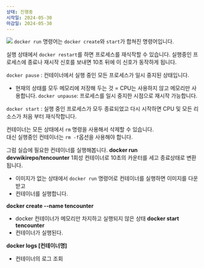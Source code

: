 ```yaml
---
상태: 진행중
시작일: 2024-05-30
마감일: 2024-05-30
---
```

![](https://i.imgur.com/hVLR0wz.png)
`docker run` 명령어는 `docker create`와 `start`가 합쳐진 명령어입니다.

실행 상태에서 `docker restart`를 하면 프로세스를 재식작할 수 있습니다. 실행중인 프로세스에 종료나 재시작 신호를 보내면 10초 뒤에 이 신호가 동작하게 됩니다.

`docker pause` : 컨테이너에서 실행 중인 모든 프로세스가 일시 중지된 상태입니다.
- 현재의 상태를 모두 메모리에 저장해 두는 것 = CPU는 사용하지 않고 메모리만 사용합니다.
`docker unpause`: 프로세스를 일시 중지한 시점으로 재시작 가능합니다.

`docker start` : 실행 중인 프로세스가 모두 종료되었고 다시 시작하면 CPU 및 모든 리소스가 처음 부터 재식작합니다.

컨테이너는 모든 상태에서 `rm` 명령을 사용해서 삭제할 수 있습니다.</br>
대신 실행중인 컨테이너는 `rm -f`옵션을 사용해야 합니다.

그럼 실습에 필요한 컨테이너를 실행해봅니다.
**docker run devwikirepo/tencounter**
1회성 컨테이너로 10초의 카운터를 세고 종료상태로 변환됩니다.
- 이미지가 없는 상태에서 `docker run` 명령어로 컨테이너를 실행하면 이미지를 다운 받고
- 컨테이너를 실행합니다.


**docker create --name tencounter**
- docker 컨테이너가 메모리만 차지하고 실행되지 않은 상태
**docker start tencounter**
- 컨테이너가 실행된다.


**docker logs [컨테이너명]**
- 컨테이너의 로그 조회
